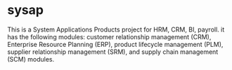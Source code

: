 # sysap
This is a System Applications Products project for HRM, CRM, BI, payroll. it has the following modules:
customer relationship management (CRM), Enterprise Resource Planning (ERP), product lifecycle management (PLM), supplier relationship management (SRM), and supply chain management (SCM) modules.
